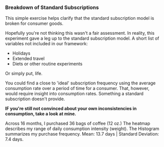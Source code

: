 ### Breakdown of Standard Subscriptions

This simple exercise helps clarify that the standard subscription model is broken for consumer goods.

Hopefully you're not thinking this wasn't a fair assessment.
In reality, this experiment gave a leg up to the standard subscription model.
A short list of variables not included in our framework:
- Holidays
- Extended travel
- Diets or other routine experiments

Or simply put, life.

You could find a close to 'ideal' subscription frequency using the average consumption rate over a period of time for
 a consumer. That, however, would require insight into consumption rates.
 Something a standard subscription doesn't provide.

**IF you're still not convinced about your own inconsistencies in consumption, take a look at mine.**

Across 16 months, I purchased 36 bags of coffee (12 oz.)
The heatmap describes my range of daily consumption intensity (weight).
The Histogram summarizes my purchase frequency. Mean: 13.7 days | Standard Deviation: 7.4 days.
